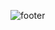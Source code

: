 ![footer](https://capsule-render.vercel.app/api?type=waving&color=gradient&customColorList=0,2,2,5,30&height=300&section=header&text=✨Welcome%20to%20my%20world✨&fontSize=50)
<!--
**nanhungrybin/nanhungrybin** is a ✨ _special_ ✨ repository because its `README.md` (this file) appears on your GitHub profile.

![header](https://capsule-render.vercel.app/api?type=rect&height=200&text=Stroke%20Test&fontAlign=70&stroke=00FF00&strokeWidth=3)

Here are some ideas to get you started:

- 🔭 I’m currently working on ...
- 🌱 I’m currently learning ...
- 👯 I’m looking to collaborate on ...
- 🤔 I’m looking for help with ...
- 💬 Ask me about ...
- 📫 How to reach me: ...
- 😄 Pronouns: ...
- ⚡ Fun fact: ...
-->
